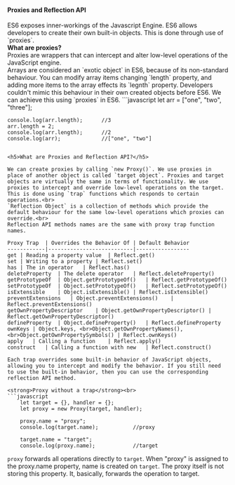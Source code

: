 <h4>Proxies and Reflection API</h4>
ES6 exposes inner-workings of the Javascript Engine. ES6 allows developers to create their own built-in objects. This is done through use of `proxies`.<br>
<strong>What are proxies?</strong><br>
Proxies are wrappers that can intercept and alter low-level operations of the JavaScript engine.<br>
Arrays are considered an `exotic object` in ES6, because of its non-standard behaviour. You can modify array items changing `length` property, and adding more items to the array effects its `legnth` property. Developers couldn't mimic this behaviour in their own created objects before ES6. We can achieve this using `proxies` in ES6.
```javascript
	let arr = ["one", "two", "three"];

	console.log(arr.length);      //3
	arr.length = 2;
	console.log(arr.length);      //2
	console.log(arr);             //["one", "two"]
```

<h5>What are Proxies and Reflection API?</h5>

We can create proxies by calling `new Proxy()`. We use proxies in place of another object is called `target object`. Proxies and target objects are virtually the same in terms of functionality. We use proxies to intercept and override low-level operations on the target. This is done using `trap` functions which responds to certain operations.<br>
`Reflection Object` is a collection of methods which provide the default behaviour for the same low-level operations which proxies can override.<br>
Reflection API methods names are the same with proxy trap function names.

Proxy Trap	| Overrides the Behavior Of	| Default Behavior
------------|---------------------------|-----------------
get	| Reading a property value	| Reflect.get()
set	| Writing to a property	| Reflect.set()
has	| The in operator	| Reflect.has()
deleteProperty	| The delete operator	| Reflect.deleteProperty()
getPrototypeOf	| Object.getPrototypeOf()	| Reflect.getPrototypeOf()
setPrototypeOf	| Object.setPrototypeOf()	| Reflect.setPrototypeOf()
isExtensible	| Object.isExtensible()	| Reflect.isExtensible()
preventExtensions	| Object.preventExtensions()	| Reflect.preventExtensions()
getOwnPropertyDescriptor	| Object.getOwnPropertyDescriptor()	| Reflect.getOwnPropertyDescriptor()
defineProperty	| Object.defineProperty()	| Reflect.defineProperty
ownKeys	| Object.keys, <br>Object.getOwnPropertyNames(), <br>Object.getOwnPropertySymbols()	| Reflect.ownKeys()
apply	| Calling a function	| Reflect.apply()
construct	| Calling a function with new	| Reflect.construct()

Each trap overrides some built-in behavior of JavaScript objects, allowing you to intercept and modify the behavior. If you still need to use the built-in behavior, then you can use the corresponding reflection API method.

<strong>Proxy without a trap</strong><br>
```javascript
	let target = {}, handler = {};
	let proxy = new Proxy(target, handler);

	proxy.name = "proxy";
	console.log(target.name);			//proxy

	target.name = "target";
	console.log(proxy.name);			//target
```
`proxy` forwards all operations directly to `target`. When "proxy" is assigned to the proxy.name property, name is created on `target`. The proxy itself is not storing this property. It, basically, forwards the operation to target.
